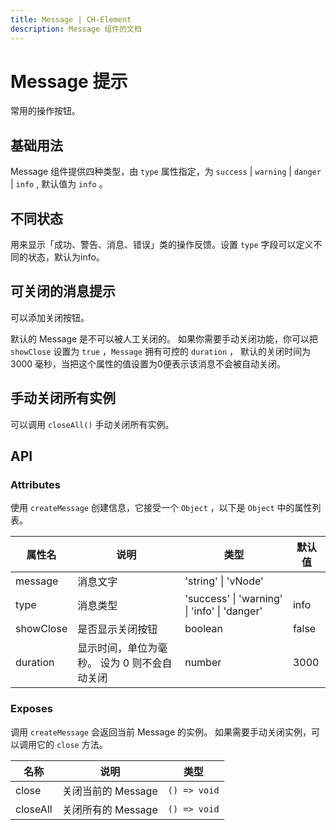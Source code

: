 ```yaml
---
title: Message | CH-Element
description: Message 组件的文档
---
```


# Message 提示

常用的操作按钮。

## 基础用法

Message 组件提供四种类型，由 `type` 属性指定，为 `success` | `warning` | `danger` | `info` , 默认值为 `info` 。

<preview path="../demos/Message/Basic.vue" title="基础用法" description="Message 组件的基础用法"></preview>

## 不同状态

用来显示「成功、警告、消息、错误」类的操作反馈。设置 `type` 字段可以定义不同的状态，默认为info。

<preview path="../demos/Message/Type.vue" title="不同状态" description="Message 组件的基础用法"></preview>

## 可关闭的消息提示

可以添加关闭按钮。

默认的 Message 是不可以被人工关闭的。 如果你需要手动关闭功能，你可以把 `showClose` 设置为 `true` ，`Message` 拥有可控的 `duration` ， 默认的关闭时间为 3000 毫秒，当把这个属性的值设置为0便表示该消息不会被自动关闭。

<preview path="../demos/Message/Closable.vue" title="可关闭的消息提示" description="Message 组件的可关闭的消息提示"></preview>

## 手动关闭所有实例

可以调用 `closeAll()` 手动关闭所有实例。

<preview path="../demos/Message/CloseAll.vue" title="可关闭的消息提示" description="Message 组件的可关闭的消息提示"></preview>

## API

### Attributes

使用 `createMessage` 创建信息，它接受一个 `Object` ，以下是 `Object` 中的属性列表。

| 属性名    | 说明                                         | 类型                                         | 默认值 |
| --------- | -------------------------------------------- | -------------------------------------------- | ------ |
| message   | 消息文字                                     | 'string' \| 'vNode'                          |        |
| type      | 消息类型                                     | 'success' \| 'warning' \| 'info' \| 'danger' | info   |
| showClose | 是否显示关闭按钮                             | boolean                                      | false  |
| duration  | 显示时间，单位为毫秒。 设为 0 则不会自动关闭 | number                                       | 3000   |

### Exposes

调用 `createMessage` 会返回当前 Message 的实例。 如果需要手动关闭实例，可以调用它的 `close` 方法。

| 名称     | 说明               | 类型         |
| -------- | ------------------ | ------------ |
| close    | 关闭当前的 Message | `() => void` |
| closeAll | 关闭所有的 Message | `() => void` |
